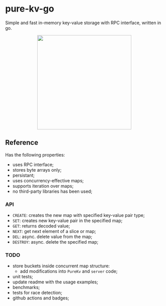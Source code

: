 # pure-kv-go  
Simple and fast in-memory key-value storage with RPC interface, written in go.  

<p align="center"> <img src="https://github.com/gasparian/pure-kv-go/blob/main/pics/logo.jpg" height=300/> </p>  

## Reference  
Has the following properties:  
 * uses RPC interface;  
 * stores byte arrays only;  
 * persistant;  
 * uses concurrency-effective maps;  
 * supports iteration over maps;  
 * no third-party libraries has been used;  

### API  
 - `CREATE`: creates the new map with specified key-value pair type;  
 - `SET`: creates new key-value pair in the specified map;  
 - `GET`: returns decoded value;  
 - `NEXT`: get next element of a slice or map;  
 - `DEL`: async. delete value from the map;  
 - `DESTROY`: async. delete the specified map;  

### TODO  
 - store buckets inside concurrent map structure:  
     - add modifications into `PureKv` and `server` code;  
 - unit tests;  
 - update readme with the usage examples;  
 - benchmarks;  
 - tests for race detection;  
 - github actions and badges;  
